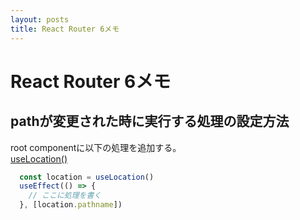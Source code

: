 ```yaml
---
layout: posts
title: React Router 6メモ
---
```


# React Router 6メモ

## pathが変更された時に実行する処理の設定方法

root componentに以下の処理を追加する。  
[useLocation()](https://reactrouter.com/docs/en/v6/api#uselocation)

```ts
  const location = useLocation()
  useEffect(() => {
    // ここに処理を書く
  }, [location.pathname])
```
